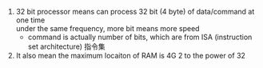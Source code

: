 1. 32 bit processor means can process 32 bit (4 byte) of data/command at one time   
under the same frequency, more bit means more speed
    - command is actually number of bits, which are from ISA (instruction set architecture) 指令集
2. It also mean the maximum locaiton of RAM is 4G 2 to the power of 32

